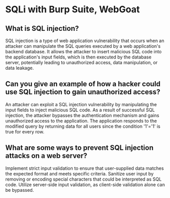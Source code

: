 # SQLi with Burp Suite, WebGoat

## What is SQL injection?
SQL injection is a type of web application vulnerability that occurs when an attacker can manipulate the SQL queries executed by a web application's backend database. It allows the attacker to insert malicious SQL code into the application's input fields, which is then executed by the database server, potentially leading to unauthorized access, data manipulation, or data leakage.

## Can you give an example of how a hacker could use SQL injection to gain unauthorized access?
An attacker can exploit a SQL injection vulnerability by manipulating the input fields to inject malicious SQL code. As a result of successful SQL injection, the attacker bypasses the authentication mechanism and gains unauthorized access to the application. The application responds to the modified query by returning data for all users since the condition '1'='1' is true for every row.

## What are some ways to prevent SQL injection attacks on a web server?
Implement strict input validation to ensure that user-supplied data matches the expected format and meets specific criteria.
Sanitize user input by removing or encoding special characters that could be interpreted as SQL code.
Utilize server-side input validation, as client-side validation alone can be bypassed.